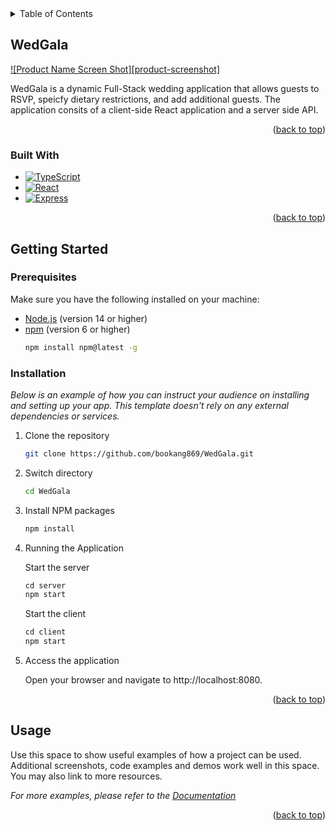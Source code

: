 <!-- TABLE OF CONTENTS -->
<details>
  <summary>Table of Contents</summary>
  <ol>
    <li>
      <a href="#about-the-project">About The Project</a>
      <ul>
        <li><a href="#built-with">Built With</a></li>
      </ul>
    </li>
    <li>
      <a href="#getting-started">Getting Started</a>
      <ul>
        <li><a href="#prerequisites">Prerequisites</a></li>
        <li><a href="#installation">Installation</a></li>
      </ul>
    </li>
    <li><a href="#usage">Usage</a></li>
    <li><a href="#roadmap">Roadmap</a></li>
    <li><a href="#contributing">Contributing</a></li>
    <li><a href="#license">License</a></li>
    <li><a href="#contact">Contact</a></li>
    <li><a href="#acknowledgments">Acknowledgments</a></li>
  </ol>
</details>



<!-- ABOUT THE PROJECT -->
## WedGala

[![Product Name Screen Shot][product-screenshot]](localhost:8080)

WedGala is a dynamic Full-Stack wedding application that allows guests to RSVP, speicfy dietary restrictions, and add additional guests.
The application consits of a client-side React application and a server side API.

<p align="right">(<a href="#readme-top">back to top</a>)</p>



### Built With

* [![TypeScript][TypeScript]][TypeScript-url]
* [![React][React.js]][React-url]
* [![Express][Express.js]][Express-url]

[TypeScript]: https://img.shields.io/badge/TypeScript-3178C6?style=for-the-badge&logo=typescript&logoColor=white
[TypeScript-url]: https://www.typescriptlang.org/

[React.js]: https://img.shields.io/badge/React-61DAFB?style=for-the-badge&logo=react&logoColor=black
[React-url]: https://reactjs.org/

[Express.js]: https://img.shields.io/badge/Express-000000?style=for-the-badge&logo=express&logoColor=white
[Express-url]: https://expressjs.com/


<p align="right">(<a href="#readme-top">back to top</a>)</p>



<!-- GETTING STARTED -->
## Getting Started

### Prerequisites

Make sure you have the following installed on your machine:

* [Node.js](https://nodejs.org/) (version 14 or higher)
* [npm](https://www.npmjs.com/) (version 6 or higher)
  ```sh
  npm install npm@latest -g

### Installation

_Below is an example of how you can instruct your audience on installing and setting up your app. This template doesn't rely on any external dependencies or services._

1. Clone the repository
   ```sh
   git clone https://github.com/bookang869/WedGala.git
   ```
2. Switch directory
   ```sh
   cd WedGala
   ```
3. Install NPM packages
   ```sh
   npm install
   ```
5. Running the Application
   
   Start the server
   ```js
   cd server
   npm start
   ```

   Start the client
   ```js
   cd client
   npm start
   ```
7. Access the application
   
   Open your browser and navigate to http://localhost:8080.

<p align="right">(<a href="#readme-top">back to top</a>)</p>



<!-- USAGE EXAMPLES -->
## Usage

Use this space to show useful examples of how a project can be used. Additional screenshots, code examples and demos work well in this space. You may also link to more resources.

_For more examples, please refer to the [Documentation](https://example.com)_

<p align="right">(<a href="#readme-top">back to top</a>)</p>
